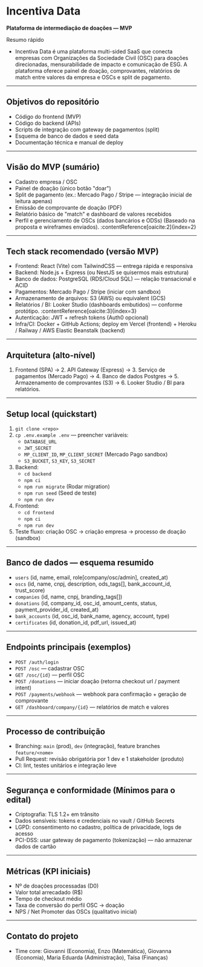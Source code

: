 # Incentiva Data

**Plataforma de intermediação de doações — MVP**

Resumo rápido
- Incentiva Data é uma plataforma multi-sided SaaS que conecta empresas com Organizações da Sociedade Civil (OSC) para doações direcionadas, mensurabilidade de impacto e comunicação de ESG. A plataforma oferece painel de doação, comprovantes, relatórios de match entre valores da empresa e OSCs e split de pagamento.

---

## Objetivos do repositório
- Código do frontend (MVP)
- Código do backend (APIs)
- Scripts de integração com gateway de pagamentos (split)
- Esquema de banco de dados e seed data
- Documentação técnica e manual de deploy

---

## Visão do MVP (sumário)
- Cadastro empresa / OSC
- Painel de doação (único botão "doar")
- Split de pagamento (ex.: Mercado Pago / Stripe — integração inicial de leitura apenas)
- Emissão de comprovante de doação (PDF)
- Relatório básico de "match" e dashboard de valores recebidos
- Perfil e gerenciamento de OSCs (dados bancários e ODSs)
(Baseado na proposta e wireframes enviados). :contentReference[oaicite:2]{index=2}

---

## Tech stack recomendado (versão MVP)
- Frontend: React (Vite) com TailwindCSS — entrega rápida e responsiva
- Backend: Node.js + Express (ou NestJS se quisermos mais estrutura)
- Banco de dados: PostgreSQL (RDS/Cloud SQL) — relação transacional e ACID
- Pagamentos: Mercado Pago / Stripe (iniciar com sandbox)
- Armazenamento de arquivos: S3 (AWS) ou equivalent (GCS)
- Relatórios / BI: Looker Studio (dashboards embutidos) — conforme protótipo. :contentReference[oaicite:3]{index=3}
- Autenticação: JWT + refresh tokens (Auth0 opcional)
- Infra/CI: Docker + GitHub Actions; deploy em Vercel (frontend) + Heroku / Railway / AWS Elastic Beanstalk (backend)

---

## Arquitetura (alto-nível)
1. Frontend (SPA) → 2. API Gateway (Express) → 3. Serviço de pagamentos (Mercado Pago) → 4. Banco de dados Postgres → 5. Armazenamento de comprovantes (S3) → 6. Looker Studio / BI para relatórios.

---

## Setup local (quickstart)
1. `git clone <repo>`
2. `cp .env.example .env` — preencher variáveis:
   - `DATABASE_URL`
   - `JWT_SECRET`
   - `MP_CLIENT_ID`, `MP_CLIENT_SECRET` (Mercado Pago sandbox)
   - `S3_BUCKET`, `S3_KEY`, `S3_SECRET`
3. Backend:
   - `cd backend`
   - `npm ci`
   - `npm run migrate` (Rodar migration)
   - `npm run seed` (Seed de teste)
   - `npm run dev`
4. Frontend:
   - `cd frontend`
   - `npm ci`
   - `npm run dev`
5. Teste fluxo: criação OSC → criação empresa → processo de doação (sandbox)

---

## Banco de dados — esquema resumido
- `users` (id, name, email, role[company/osc/admin], created_at)
- `oscs` (id, name, cnpj, description, ods_tags[], bank_account_id, trust_score)
- `companies` (id, name, cnpj, branding_tags[])
- `donations` (id, company_id, osc_id, amount_cents, status, payment_provider_id, created_at)
- `bank_accounts` (id, osc_id, bank_name, agency, account, type)
- `certificates` (id, donation_id, pdf_url, issued_at)

---

## Endpoints principais (exemplos)
- `POST /auth/login`
- `POST /osc` — cadastrar OSC
- `GET /osc/{id}` — perfil OSC
- `POST /donations` — iniciar doação (retorna checkout url / payment intent)
- `POST /payments/webhook` — webhook para confirmação + geração de comprovante
- `GET /dashboard/company/{id}` — relatórios de match e valores

---

## Processo de contribuição
- Branching: `main` (prod), `dev` (integração), feature branches `feature/<nome>`
- Pull Request: revisão obrigatória por 1 dev e 1 stakeholder (produto)
- CI: lint, testes unitários e integração leve

---

## Segurança e conformidade (Mínimos para o edital)
- Criptografia: TLS 1.2+ em trânsito
- Dados sensíveis: tokens e credenciais no vault / GitHub Secrets
- LGPD: consentimento no cadastro, política de privacidade, logs de acesso
- PCI-DSS: usar gateway de pagamento (tokenização) — não armazenar dados de cartão

---

## Métricas (KPI iniciais)
- Nº de doações processadas (D0)
- Valor total arrecadado (R$)
- Tempo de checkout médio
- Taxa de conversão do perfil OSC → doação
- NPS / Net Promoter das OSCs (qualitativo inicial)

---

## Contato do projeto
- Time core: Giovanni (Economia), Enzo (Matemática), Giovanna (Economia), Maria Eduarda (Administração), Taísa (Finanças)


